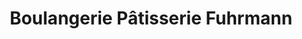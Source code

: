 ---
title: "Boulangerie Pâtisserie Fuhrmann"
url: /goetzenbruck/boulangerie-patisserie-fuhrmann/
shop: boulangerie
---